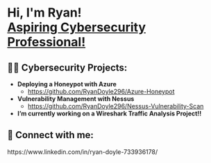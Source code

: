 
<h1>Hi, I'm Ryan! <br/><a href="https://github.com/RyanDoyle296">Aspiring Cybersecurity Professional!</a></h1>

<h2>👨‍💻 Cybersecurity Projects:</h2>

- <b>Deploying a Honeypot with Azure</b>
  - https://github.com/RyanDoyle296/Azure-Honeypot
- <b>Vulnerability Management with Nessus</b>
  - https://github.com/RyanDoyle296/Nessus-Vulnerability-Scan
- <b>I’m currently working on a Wireshark Traffic Analysis Project!!</b>

<h2> 🤳 Connect with me:</h2>
https://www.linkedin.com/in/ryan-doyle-733936178/
